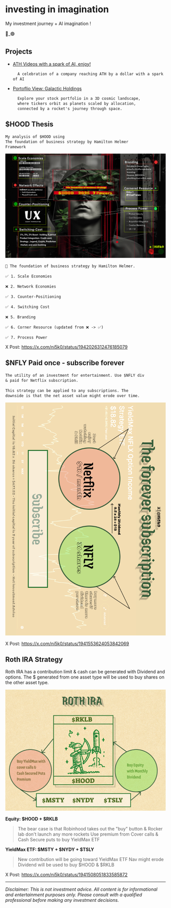 # investing in imagination

My investment journey + AI imagination !

 🔴_🟢

## Projects 

- [ATH Videos with a spark of AI, enjoy!](https://ni5k0.github.io/investing_in_imagination/ath_videos/)
    
        A celebration of a company reaching ATH by a dollar with a spark of AI 

- [Portoflio View: Galactic Holdings](https://ni5k0.github.io/galactic_holdings/)

        Explore your stock portfolio in a 3D cosmic landscape, 
        where tickers orbit as planets scaled by allocation, 
        connected by a rocket's journey through space.

## $HOOD Thesis

    My analysis of $HOOD using
    The foundation of business strategy by Hamilton Helmer
    Framework

![HOOD 2025 7 Powers](img/hood_2025_7power.jpg)

```
🔖 The foundation of business strategy by Hamilton Helmer. 

✅ 1. Scale Economies 

❌ 2. Network Economies

✅ 3. Counter-Positioning

✅ 4. Switching Cost

❌ 5. Branding

✅ 6. Corner Resource (updated from ❌ -> ✅)

✅ 7. Process Power
```

X Post: https://x.com/ni5k0/status/1942026312476185079

## $NFLY Paid once - subscribe forever 

    The utility of an investment for entertainment. Use $NFLY div
    & paid for Netflix subscription. 

    This strategy can be applied to any subscriptions. The 
    downside is that the net asset value might erode over time.

![The forever subscription](img/netlix_forever.png)

X Post: https://x.com/ni5k0/status/1941553624053842069

## Roth IRA Strategy

Roth IRA has a contribution limit & cash can be generated with Dividend and options. The $ generated from one asset type will be used to buy shares on the other asset type.

![Roth IRA Strategy](img/roth_ira_2025_strategy.png)

**Equity: $HOOD + $RKLB**
> The bear case is that Robinhood takes out the "buy" button & Rocker lab don't launch any more rockets
> Use premium from Cover calls & Cash Secure puts to buy YieldMax ETF

**YieldMax ETF: $MSTY + $NYDY + $TSLY**
> New contribution will be going toward YieldMax ETF
> Nav might erode 
> Dividend will be used to buy $HOOD & $RKLB

X Post: https://x.com/ni5k0/status/1941508051833585872

---

*Disclaimer: This is not investment advice. All content is for informational and entertainment purposes only. Please consult with a qualified professional before making any investment decisions.* 